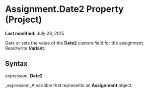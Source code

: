 
# Assignment.Date2 Property (Project)

 **Last modified:** July 28, 2015

Gets or sets the value of the  **Date2** custom field for the assignment. Read/write **Variant**.

## Syntax

 _expression_. **Date2**

 _expression_A variable that represents an  **Assignment** object.

